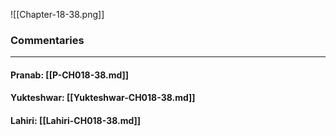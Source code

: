 ![[Chapter-18-38.png]]

### Commentaries

---

#### Pranab: [[P-CH018-38.md]]

#### Yukteshwar: [[Yukteshwar-CH018-38.md]]

#### Lahiri: [[Lahiri-CH018-38.md]]
